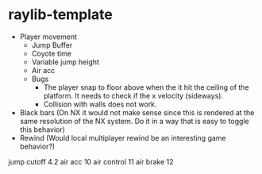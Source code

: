 # raylib-template

- Player movement
  - Jump Buffer
  - Coyote time
  - Variable jump height
  - Air acc
  - Bugs
    - The player snap to floor above when the it hit the ceiling of the platform. It needs to check if the x velocity (sideways).
    - Collision with walls does not work.
- Black bars (On NX it would not make sense since this is rendered at the same resolution of the NX system. Do it in a way that is easy to toggle this behavior)
- Rewind (Would local multiplayer rewind be an interesting game behavior?)

jump cutoff 4.2
air acc 10
air control 11
air brake 12